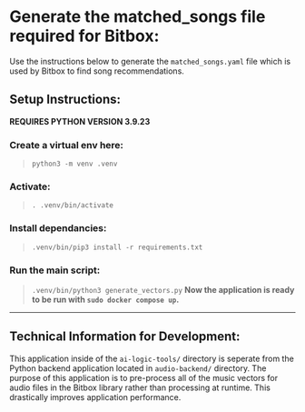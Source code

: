 # Generate the matched_songs file required for Bitbox:
Use the instructions below to generate the `matched_songs.yaml` file
which is used by Bitbox to find song recommendations.

## Setup Instructions:
**REQUIRES PYTHON VERSION 3.9.23**
### Create a virtual env here:
>`python3 -m venv .venv`
### Activate:
>`. .venv/bin/activate`
### Install dependancies:
>`.venv/bin/pip3 install -r requirements.txt`
### Run the main script:
>`.venv/bin/python3 generate_vectors.py`
**Now the application is ready to be run with `sudo docker compose up`.**
---
## Technical Information for Development:
This application inside of the `ai-logic-tools/` directory is seperate
from the Python backend application located in `audio-backend/` directory.
The purpose of this application is to pre-process all of the music vectors for
audio files in the Bitbox library rather than processing at runtime. This
drastically improves application performance.

